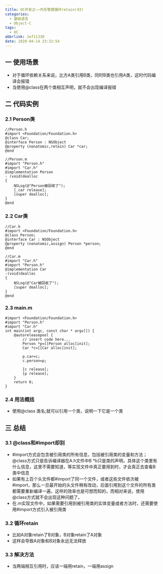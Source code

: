 ```yaml
---
title: OC开发之——内存管理循环retain(43)
categories:
  - 基础语言
  - Object-C
tags:
  - OC
abbrlink: 2ef11330
date: 2020-04-14 23:32:54
---
```

## 一 使用场景

* 对于循环依赖关系来说，比方A类引用B类，同时B类也引用A类，这时代码编译会报错
* 当使用@class在两个类相互声明，就不会出现编译报错

<!--more-->

## 二 代码实例

### 2.1 Person类

```
//Person.h
#import <Foundation/Foundation.h>
@class Car;
@interface Person : NSObject
@property (nonatomic,retain) Car *car;
@end

//Person.m
#import "Person.h"
#import "Car.h"
@implementation Person
- (void)dealloc
{
    NSLog(@"Person被回收了");
    [_car release];
    [super dealloc];
}
@end
```

### 2.2 Car类

```
//Car.h
#import <Foundation/Foundation.h>
@class Person;
@interface Car : NSObject
@property (nonatomic,assign) Person *person;
@end

//Car.m
#import "Car.h"
#import "Person.h"
@implementation Car
-(void)dealloc
{
    NSLog(@"Car被回收了");
    [super dealloc];
}
@end
```

### 2.3 main.m

```
#import <Foundation/Foundation.h>
#import "Person.h"
#import "Car.h"
int main(int argc, const char * argv[]) {
    @autoreleasepool {
        // insert code here...
        Person *p=[[Person alloc]init];
        Car *c=[[Car alloc]init];
        
        p.car=c;
        c.person=p;
        
        [c release];
        [p release]; 
    }
    return 0;
}
```
### 2.4 用法概括

* 使用@class 类名;就可以引用一个类，说明一下它是一个类

## 三 总结
### 3.1 @class和#import却别

* \#import方式会包含被引用类的所有信息，包括被引用类的变量和方法；@class方式只是告诉编译器在A.h文件中B *b只是类的声明，具体这个类里有什么信息，这里不需要知道，等实现文件中真正要用到时，才会真正去查看B类中信息
* 如果有上百个头文件都\#import了同一个文件，或者这些文件依次被\#import，那么一旦最开始的头文件稍有改动，后面引用到这个文件的所有类都需要重新编译一遍，这样的效率也是可想而知的，而相对来说，使用@class方式就不会出现这种问题了。
* 在.m实现文件中，如果需要引用到被引用类的实体变量或者方法时，还需要使用\#import方式引入被引用类

### 3.2 循环retain

* 比如A对象retain了B对象，B对象retain了A对象
* 这样会导致A对象和B对象永远无法释放

### 3.3 解决方法

* 当两端相互引用时，应该一端用retain，一端用assign